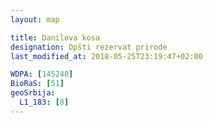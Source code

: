 ```yaml
---
layout: map

title: Danilova kosa
designation: Opšti rezervat prirode
last_modified_at: 2018-05-25T23:19:47+02:00

WDPA: [145248]
BioRaS: [51]
geoSrbija:
  L1_183: [8]
---
```

